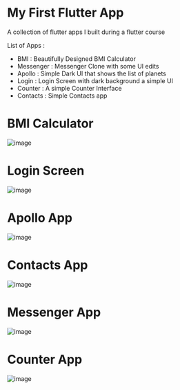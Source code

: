 # My First Flutter App

A collection of flutter apps I built during a flutter course

List of Apps :

- BMI : Beautifully Designed BMI Calculator
- Messenger : Messenger Clone with some UI edits
- Apollo : Simple Dark UI that shows the list of planets
- Login : Login Screen with dark background a simple UI
- Counter : A simple Counter Interface
- Contacts : Simple Contacts app


# BMI Calculator
![image](https://github.com/ojpro/1st-flutter-app/assets/108437129/503c54cb-91e9-42fa-b882-71091a51c358)

# Login Screen
![image](https://github.com/ojpro/1st-flutter-app/assets/108437129/b4b216d4-69e1-4885-bcd2-e768cf64130f)

# Apollo App
![image](https://github.com/ojpro/1st-flutter-app/assets/108437129/0a31dba8-9a92-4a28-93c5-db6c8c0b8e9e)

# Contacts App
![image](https://github.com/ojpro/1st-flutter-app/assets/108437129/3cbcaefa-bcc8-488d-9db2-2ff83ad6c412)

# Messenger App
![image](https://github.com/ojpro/1st-flutter-app/assets/108437129/80622323-5bbd-4027-99b1-4c18451fa499)

# Counter App
![image](https://github.com/ojpro/1st-flutter-app/assets/108437129/51d2c23b-c297-44fe-b2b2-45b506db46fe)
